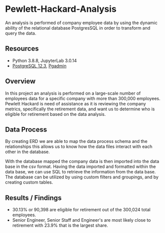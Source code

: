 # Pewlett-Hackard-Analysis
An analysis is performed of company employee data by using the dynamic ability of the relational database PostgresSQL in order to transform and query the data.

##  Resources 
- Python 3.8.8, JupyterLab 3.0.14
- [PostgreSQL 12.3](https://www.postgresql.org/), [Pgadmin](https://www.pgadmin.org/) 

## Overview
In this project an analysis is performed on a large-scale number of employees data for a specific company with more than 300,000 employees. Pewlett Hackard is need of assistance as it is reviewing the company metrics, specifically the retirement data, and want us to determine who is eligible for retirement based on the data analysis.

## Data Process  
By creating ERD we are able to map the data process schema and the relationships this allows us to know how the data files interact with each other in the database.

With the database mapped the company data is then imported into the data base in the csv format. Having the data imported and formatted within the data base, we can use SQL to retrieve the information from the data base. The database can be utilized by using custom filters and groupings, and by creating custom tables.

## Results / Findings
- 30.13% or 90,398 are eligible for retirement out of the 300,024 total employees.
- Senior Engineer, Senior Staff and Engineer's are most likely close to retirement with 23.9% that is the largest share. 
